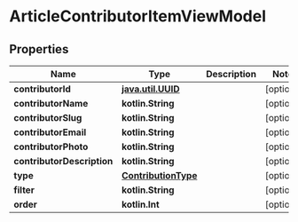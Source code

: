 
# ArticleContributorItemViewModel

## Properties
Name | Type | Description | Notes
------------ | ------------- | ------------- | -------------
**contributorId** | [**java.util.UUID**](java.util.UUID.md) |  |  [optional]
**contributorName** | **kotlin.String** |  |  [optional]
**contributorSlug** | **kotlin.String** |  |  [optional]
**contributorEmail** | **kotlin.String** |  |  [optional]
**contributorPhoto** | **kotlin.String** |  |  [optional]
**contributorDescription** | **kotlin.String** |  |  [optional]
**type** | [**ContributionType**](ContributionType.md) |  |  [optional]
**filter** | **kotlin.String** |  |  [optional]
**order** | **kotlin.Int** |  |  [optional]




